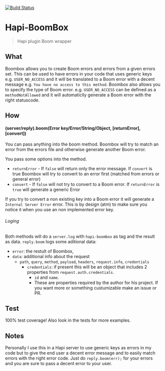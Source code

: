 [![Build Status](https://travis-ci.org/AdriVanHoudt/Hapi-Boombox.svg)](https://travis-ci.org/AdriVanHoudt/Hapi-Boombox)
# Hapi-BoomBox
>Hapi plugin Boom wrapper

## What
Boombox allows you to create Boom errors and errors from a given errors set.
This can be used to have errors in your code that uses generic keys e.g. `USER_NO_ACCESS` and it will be translated to a Boom error with a decent message e.g. `You have no access to this method`.
Boombox also allows you to specify the type of Boom error. e.g. `USER_NO_ACCESS` can be defined as a `methodNotAllowed` and it will automaticlly generate a Boom error with the right statuscode.

## How

#### (server/reply).boom(Error key/Error/String/Object, [returnError], [convert])
You can pass anything into the boom method. Boombox will try to match an error from the errors file and otherwise generate another Boom error.

You pass some options into the method.

* `returnError` - If `false` will return only the error message. If `convert` is true Boombox will try to convert to an error first (matched from errors or general error)
* `convert` - If `false` will not try to convert to a Boom error. If `returnError` is `true` will generate a generic Error
    
If you try to convert a non existing key into a Boom error it will generate a `Internal Server Error` error. This is by design (atm) to make sure you notice it when you use an non implemented error key.

###### Loging
Both methods will do a `server.log` with `hapi-boombox` as tag and the result as data.
`reply.boom` logs some aditional data: 

* `error`: the restult of Boombox,
* `data`: additional info about the request
    * `path`, `query`, `method`, `payload`, `headers`, `request.info`, `credentials`
        * `credentials`: if present this will be an object that includes 2 properties from `request.auth.credentials`. 
            * `id` and `name`. 
            * These are properties required by the author for his project. If you want more or something custumizable make an issue or PR.
 
## Test
100% test coverage!
Also look in the tests for more examples.

## Notes
Personally I use this in a Hapi server to use generic keys as errors in my code but to give the end user a decent error message and to easily match errors with the right error code.
Just do `reply.boom(err);` for your errors and you are sure to pass a decent error to your user.
